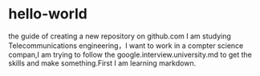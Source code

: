 # hello-world
the guide of creating a new repository on github.com
I am studying Telecommunications engineering，I want to work in a compter science compan,I am trying to follow the google.interview.university.md to get the skills and make something.First I am learning markdown.

